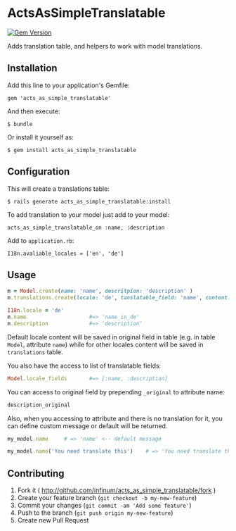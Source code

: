 # ActsAsSimpleTranslatable

[![Gem Version](https://badge.fury.io/rb/acts_as_simple_translatable.svg)](http://badge.fury.io/rb/acts_as_simple_translatable)

Adds translation table, and helpers to work with model translations.

## Installation

Add this line to your application's Gemfile:

    gem 'acts_as_simple_translatable'

And then execute:

    $ bundle

Or install it yourself as:

    $ gem install acts_as_simple_translatable

## Configuration

This will create a translations table:

    $ rails generate acts_as_simple_translatable:install

To add translation to your model just add to your model:

    acts_as_simple_translatable_on :name, :description

Add to `application.rb`:

    I18n.avaliable_locales = ['en', 'de']

## Usage

```ruby
m = Model.create(name: 'name', descritpion: 'description' )
m.translations.create(locale: 'de', tanslatable_field: 'name', content: 'name_in_de')

I18n.locale = 'de'
m.name                    #=> 'name_in_de'
m.description             #=> 'description'
```

Default locale content will be saved in original field in table (e.g. in table `Model`, attribute `name`) while for other locales content will be saved in `translations` table.

You also have the access to list of translatable fields:
```ruby
Model.locale_fields       #=> [:name, :description]
```

You can access to original field by prepending `_original` to attribute name:

```ruby
description_original
```

Also, when you accessing to attribute and there is no translation for it, you can define custom message or default will be returned.

```ruby
my_model.name     # => 'name' <-- default message

my_model.name('You need translate this')    # => 'You need translate this' <-- custom message
```

## Contributing

1. Fork it ( http://github.com/infinum/acts_as_simple_translatable/fork )
2. Create your feature branch (`git checkout -b my-new-feature`)
3. Commit your changes (`git commit -am 'Add some feature'`)
4. Push to the branch (`git push origin my-new-feature`)
5. Create new Pull Request
